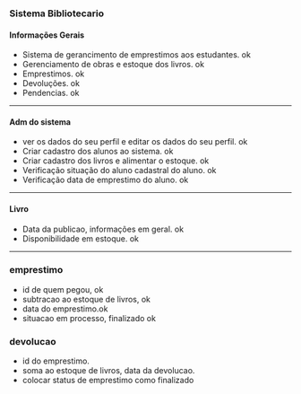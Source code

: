 ### Sistema Bibliotecario


#### Informações Gerais

* Sistema de gerancimento de emprestimos aos estudantes. ok 
* Gerenciamento de obras e estoque dos livros. ok 
* Emprestimos. ok 
* Devoluções. ok 
* Pendencias. ok

 ----
#### Adm do sistema

 * ver os dados do seu perfil e editar os dados do seu perfil. ok
 * Criar cadastro dos alunos ao sistema. ok
 * Criar cadastro dos livros e alimentar o estoque. ok
 * Verificação situação do aluno cadastral do aluno. ok
 * Verificação data de emprestimo do aluno. ok
 
 ----

#### Livro

* Data da publicao, informações em geral. ok
* Disponibilidade em estoque. ok
  
 ----

### emprestimo
- id de quem pegou, ok
- subtracao ao estoque de livros, ok
- data do emprestimo.ok
- situacao em processo, finalizado ok

### devolucao
- id do emprestimo.
- soma ao estoque de livros, data da devolucao. 
- colocar status de emprestimo como finalizado

